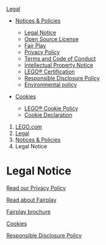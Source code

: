 [Legal](https://www.lego.com/en-us/legal)

* [Notices & Policies](https://www.lego.com/en-us/legal/notices-and-policies)
    
    * [Legal Notice](https://www.lego.com/en-us/legal/notices-and-policies/legal-notice "Legal Notice")
    * [Open Source License](https://www.lego.com/en-us/legal/notices-and-policies/open-source "Open Source License")
    * [Fair Play](https://www.lego.com/en-us/legal/notices-and-policies/fair-play "Fair Play")
    * [Privacy Policy](https://www.lego.com/en-us/legal/notices-and-policies/privacy-policy "Privacy Policy")
    * [Terms and Code of Conduct](https://www.lego.com/en-us/legal/notices-and-policies/terms-and-code-of-conduct "Terms and Code of Conduct")
    * [Intellectual Property Notice](https://www.lego.com/en-us/legal/notices-and-policies/intellectual-property-notice "Intellectual Property Notice")
    * [LEGO® Certification](https://www.lego.com/en-us/legal/notices-and-policies/compliance "LEGO® Certification")
    * [Responsible Disclosure Policy](https://www.lego.com/en-us/legal/notices-and-policies/responsible-disclosure-policy "Responsible Disclosure Policy")
    * [Environmental policy](https://www.lego.com/en-us/legal/notices-and-policies/environmental-policy "Environmental policy")
* [Cookies](https://www.lego.com/en-us/legal/cookies)
    
    * [LEGO® Cookie Policy](https://www.lego.com/en-us/legal/cookies/cookie-policy "LEGO® Cookie Policy")
    * [Cookie Declaration](https://www.lego.com/en-us/legal/cookies/cookie-declaration "Cookie Declaration")

1. [LEGO.com](https://www.lego.com/en-us "LEGO.com")
2. [Legal](https://www.lego.com/en-us/legal "Legal")
3. [Notices & Policies](https://www.lego.com/en-us/legal/notices-and-policies "Notices & Policies")
4. Legal Notice

Legal Notice
============

[Read our Privacy Policy](https://www.lego.com/en-us/legal/notices-and-policies/privacy-policy/)

[Read about Fairplay](https://www.lego.com/en-us/legal/notices-and-policies/fair-play/)

[Fairplay brochure](https://www.lego.com/cdn/cs/legal/assets/blt1a4c9a959ce8e1cb/LEGO_Fairplay_Nov2018.pdf)

[Cookies](https://www.lego.com/en-us/legal/cookies/)

[Responsible Disclosure Policy](https://www.lego.com/en-us/legal/notices-and-policies/responsible-disclosure-policy/)